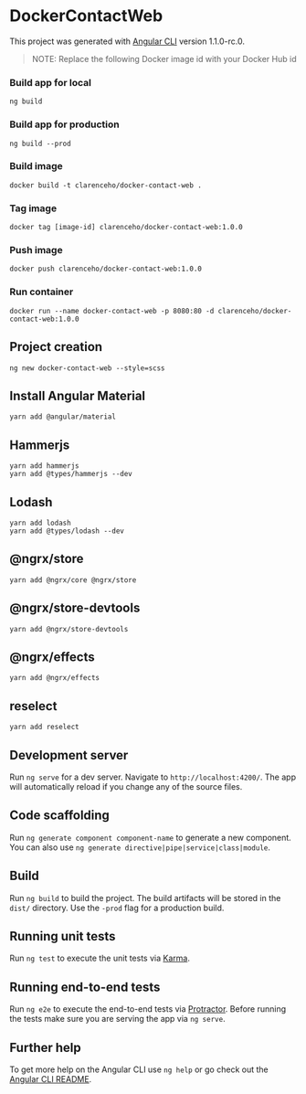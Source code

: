 # DockerContactWeb

This project was generated with [Angular CLI](https://github.com/angular/angular-cli) version 1.1.0-rc.0.

> NOTE: Replace the following Docker image id with your Docker Hub id

### Build app for local
    ng build

### Build app for production
    ng build --prod

### Build image
    docker build -t clarenceho/docker-contact-web .
    
### Tag image
    docker tag [image-id] clarenceho/docker-contact-web:1.0.0

### Push image
    docker push clarenceho/docker-contact-web:1.0.0

### Run container
    docker run --name docker-contact-web -p 8080:80 -d clarenceho/docker-contact-web:1.0.0

## Project creation
    ng new docker-contact-web --style=scss

## Install Angular Material
    yarn add @angular/material

## Hammerjs
    yarn add hammerjs
    yarn add @types/hammerjs --dev

## Lodash
    yarn add lodash
    yarn add @types/lodash --dev

## @ngrx/store
    yarn add @ngrx/core @ngrx/store

## @ngrx/store-devtools
    yarn add @ngrx/store-devtools

## @ngrx/effects
    yarn add @ngrx/effects  

## reselect
    yarn add reselect

## Development server

Run `ng serve` for a dev server. Navigate to `http://localhost:4200/`. The app will automatically reload if you change any of the source files.

## Code scaffolding

Run `ng generate component component-name` to generate a new component. You can also use `ng generate directive|pipe|service|class|module`.

## Build

Run `ng build` to build the project. The build artifacts will be stored in the `dist/` directory. Use the `-prod` flag for a production build.

## Running unit tests

Run `ng test` to execute the unit tests via [Karma](https://karma-runner.github.io).

## Running end-to-end tests

Run `ng e2e` to execute the end-to-end tests via [Protractor](http://www.protractortest.org/).
Before running the tests make sure you are serving the app via `ng serve`.

## Further help

To get more help on the Angular CLI use `ng help` or go check out the [Angular CLI README](https://github.com/angular/angular-cli/blob/master/README.md).
